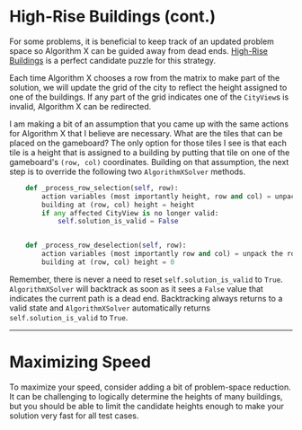 # High-Rise Buildings (cont.)

For some problems, it is beneficial to keep track of an updated problem space so Algorithm X can be guided away from dead ends. [High-Rise Buildings](https://www.codingame.com/training/expert/high-rise-buildings) is a perfect candidate puzzle for this strategy.

Each time Algorithm X chooses a row from the matrix to make part of the solution, we will update the grid of the city to reflect the height assigned to one of the buildings. If any part of the grid indicates one of the `CityView`s is invalid, Algorithm X can be redirected.

I am making a bit of an assumption that you came up with the same actions for Algorithm X that I believe are necessary. What are the tiles that can be placed on the gameboard? The only option for those tiles I see is that each tile is a height that is assigned to a building by putting that tile on one of the gameboard's `(row, col)` coordinates. Building on that assumption, the next step is to override the following two `AlgorithmXSolver` methods.

```python
    def _process_row_selection(self, row):
        action variables (most importantly height, row and col) = unpack the row
        building at (row, col) height = height
        if any affected CityView is no longer valid:
            self.solution_is_valid = False


    def _process_row_deselection(self, row):
        action variables (most importantly row and col) = unpack the row
        building at (row, col) height = 0
```

Remember, there is never a need to reset `self.solution_is_valid` to `True`. `AlgorithmXSolver` will backtrack as soon as it sees a `False` value that indicates the current path is a dead end. Backtracking always returns to a valid state and `AlgorithmXSolver` automatically returns `self.solution_is_valid` to `True`.

---

# Maximizing Speed

To maximize your speed, consider adding a bit of problem-space reduction. It can be challenging to logically determine the heights of many buildings, but you should be able to limit the candidate heights enough to make your solution very fast for all test cases.

<BR>